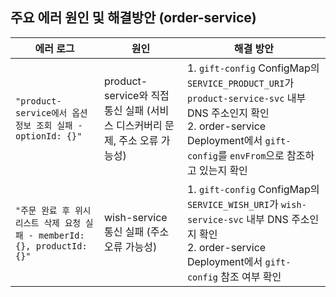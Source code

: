 ## 주요 에러 원인 및 해결방안 (order-service)

| 에러 로그     | 원인    | 해결 방안   |
| --------------------- | --------------- | ------------------ |
| `"product-service에서 옵션 정보 조회 실패 - optionId: {}"`         | product-service와 직접 통신 실패 (서비스 디스커버리 문제, 주소 오류 가능성) | 1. `gift-config` ConfigMap의 `SERVICE_PRODUCT_URI`가 `product-service-svc` 내부 DNS 주소인지 확인 <br>2. order-service Deployment에서 `gift-config`를 `envFrom`으로 참조하고 있는지 확인 |
| `"주문 완료 후 위시리스트 삭제 요청 실패 - memberId: {}, productId: {}"` | wish-service 통신 실패 (주소 오류 가능성)                      | 1. `gift-config` ConfigMap의 `SERVICE_WISH_URI`가 `wish-service-svc` 내부 DNS 주소인지 확인 <br>2. order-service Deployment에서 `gift-config` 참조 여부 확인     |